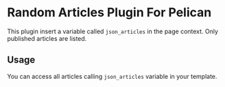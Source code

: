 Random Articles Plugin For Pelican
========================

This plugin insert a variable called `json_articles` in the page context.
Only published articles are listed.


Usage
-----

You can access all articles calling `json_articles` variable in your template.
